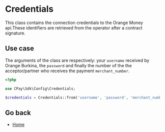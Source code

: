 # Credentials 

This class contains the connection credentials to the Orange Money api.These identifiers are retrieved from the operator after a contract signature.

## Use case

The arguments of the class are respectively: your ```username``` received by Orange Burkina, the ```password``` and finally the number of the
the acceptor/partner who receives the payment ```merchant_number```.

```php
<?php

use CPay\Sdk\Config\Credentials;

$credentials = Credentials::from('username', 'password', 'merchant_number');

```

## Go back

- [Home](index.md) 

